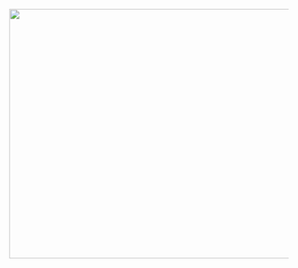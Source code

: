 
<p align="center">
  <img width="1200" height="450" src="https://image.freepik.com/free-vector/personal-site-concept-illustration_114360-3354.jpg">
</p
